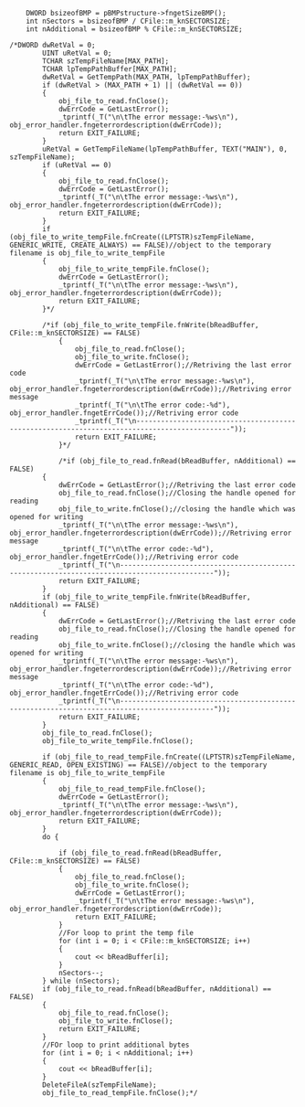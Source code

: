 		DWORD bsizeofBMP = pBMPstructure->fngetSizeBMP();
		int nSectors = bsizeofBMP / CFile::m_knSECTORSIZE;
		int nAdditional = bsizeofBMP % CFile::m_knSECTORSIZE;

	/*DWORD dwRetVal = 0;
			UINT uRetVal = 0;
			TCHAR szTempFileName[MAX_PATH];
			TCHAR lpTempPathBuffer[MAX_PATH];
			dwRetVal = GetTempPath(MAX_PATH, lpTempPathBuffer);
			if (dwRetVal > (MAX_PATH + 1) || (dwRetVal == 0))
			{
				obj_file_to_read.fnClose();
				dwErrCode = GetLastError();
				_tprintf(_T("\n\tThe error message:-%ws\n"), obj_error_handler.fngeterrordescription(dwErrCode));
				return EXIT_FAILURE;
			}
			uRetVal = GetTempFileName(lpTempPathBuffer, TEXT("MAIN"), 0, szTempFileName);
			if (uRetVal == 0)
			{
				obj_file_to_read.fnClose();
				dwErrCode = GetLastError();
				_tprintf(_T("\n\tThe error message:-%ws\n"), obj_error_handler.fngeterrordescription(dwErrCode));
				return EXIT_FAILURE;
			}
			if (obj_file_to_write_tempFile.fnCreate((LPTSTR)szTempFileName, GENERIC_WRITE, CREATE_ALWAYS) == FALSE)//object to the temporary filename is obj_file_to_write_tempFile
			{
				obj_file_to_write_tempFile.fnClose();
				dwErrCode = GetLastError();
				_tprintf(_T("\n\tThe error message:-%ws\n"), obj_error_handler.fngeterrordescription(dwErrCode));
				return EXIT_FAILURE;
			}*/

			/*if (obj_file_to_write_tempFile.fnWrite(bReadBuffer, CFile::m_knSECTORSIZE) == FALSE)
				{
					obj_file_to_read.fnClose();
					obj_file_to_write.fnClose();
					dwErrCode = GetLastError();//Retriving the last error code
					_tprintf(_T("\n\tThe error message:-%ws\n"), obj_error_handler.fngeterrordescription(dwErrCode));//Retriving error message
					_tprintf(_T("\n\tThe error code:-%d"), obj_error_handler.fngetErrCode());//Retriving error code
					_tprintf(_T("\n---------------------------------------------------------------------------------------------"));
					return EXIT_FAILURE;
				}*/

				/*if (obj_file_to_read.fnRead(bReadBuffer, nAdditional) == FALSE)
			{
				dwErrCode = GetLastError();//Retriving the last error code
				obj_file_to_read.fnClose();//Closing the handle opened for reading
				obj_file_to_write.fnClose();//closing the handle which was opened for writing
				_tprintf(_T("\n\tThe error message:-%ws\n"), obj_error_handler.fngeterrordescription(dwErrCode));//Retriving error message
				_tprintf(_T("\n\tThe error code:-%d"), obj_error_handler.fngetErrCode());//Retriving error code
				_tprintf(_T("\n---------------------------------------------------------------------------------------------"));
				return EXIT_FAILURE;
			}
			if (obj_file_to_write_tempFile.fnWrite(bReadBuffer, nAdditional) == FALSE)
			{
				dwErrCode = GetLastError();//Retriving the last error code
				obj_file_to_read.fnClose();//Closing the handle opened for reading
				obj_file_to_write.fnClose();//closing the handle which was opened for writing
				_tprintf(_T("\n\tThe error message:-%ws\n"), obj_error_handler.fngeterrordescription(dwErrCode));//Retriving error message
				_tprintf(_T("\n\tThe error code:-%d"), obj_error_handler.fngetErrCode());//Retriving error code
				_tprintf(_T("\n---------------------------------------------------------------------------------------------"));
				return EXIT_FAILURE;
			}
			obj_file_to_read.fnClose();
			obj_file_to_write_tempFile.fnClose();

			if (obj_file_to_read_tempFile.fnCreate((LPTSTR)szTempFileName, GENERIC_READ, OPEN_EXISTING) == FALSE)//object to the temporary filename is obj_file_to_write_tempFile
			{
				obj_file_to_read_tempFile.fnClose();
				dwErrCode = GetLastError();
				_tprintf(_T("\n\tThe error message:-%ws\n"), obj_error_handler.fngeterrordescription(dwErrCode));
				return EXIT_FAILURE;
			}
			do {

				if (obj_file_to_read.fnRead(bReadBuffer, CFile::m_knSECTORSIZE) == FALSE)
				{
					obj_file_to_read.fnClose();
					obj_file_to_write.fnClose();
					dwErrCode = GetLastError();
					_tprintf(_T("\n\tThe error message:-%ws\n"), obj_error_handler.fngeterrordescription(dwErrCode));
					return EXIT_FAILURE;
				}
				//For loop to print the temp file
				for (int i = 0; i < CFile::m_knSECTORSIZE; i++)
				{
					cout << bReadBuffer[i];
				}
				nSectors--;
			} while (nSectors);
			if (obj_file_to_read.fnRead(bReadBuffer, nAdditional) == FALSE)
			{
				obj_file_to_read.fnClose();
				obj_file_to_write.fnClose();
				return EXIT_FAILURE;
			}
			//FOr loop to print additional bytes
			for (int i = 0; i < nAdditional; i++)
			{
				cout << bReadBuffer[i];
			}
			DeleteFileA(szTempFileName);
			obj_file_to_read_tempFile.fnClose();*/

